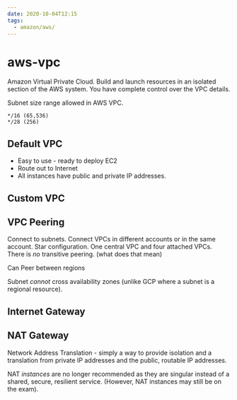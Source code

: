 ```yaml
---
date: 2020-10-04T12:15
tags:
  - amazon/aws/
---
```


# aws-vpc

Amazon Virtual Private Cloud. 
Build and launch resources in an isolated section of the AWS system.
You have complete control over the VPC details.

Subnet size range allowed in AWS VPC. 
```
*/16 (65,536) 
*/28 (256)
```

## Default VPC
* Easy to use - ready to deploy EC2
* Route out to Internet
* All instances have public and private IP addresses.

## Custom VPC

## VPC Peering
Connect to subnets.
Connect VPCs in different accounts or in the same account.
Star configuration. One central VPC and four attached VPCs.
There is *no* transitive peering. (what does that mean)

Can Peer between regions

Subnet *cannot* cross availability zones (unlike GCP where a subnet is a regional resource).

## Internet Gateway

## NAT Gateway

Network Address Translation - simply a way to provide isolation and a translation from private IP addresses and the public, routable IP addresses.

NAT *instances* are no longer recommended as they are singular instead of a shared, secure, resilient service. (However, NAT instances may still be on the exam).


